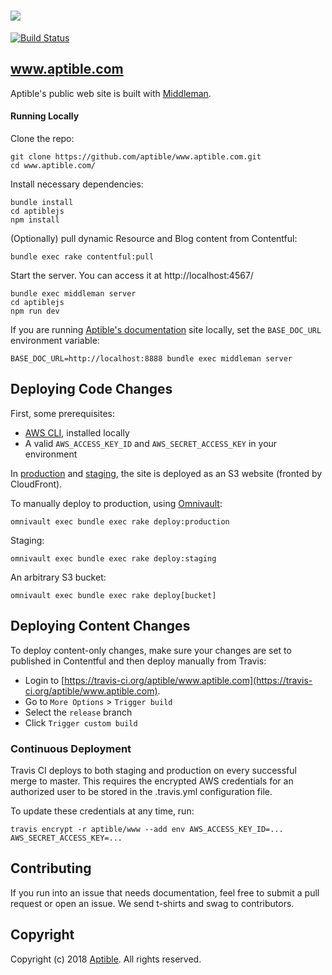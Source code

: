 # ![](http://aptible-media-assets-manual.s3.amazonaws.com/web-horizontal-350.png)

[![Build Status](https://travis-ci.org/aptible/www.aptible.com.png?branch=rebrand)](https://travis-ci.org/aptible/www.aptible.com)

## www.aptible.com
Aptible's public web site is built with [Middleman](https://middlemanapp.com/).

#### Running Locally

Clone the repo:

    git clone https://github.com/aptible/www.aptible.com.git
    cd www.aptible.com/

Install necessary dependencies:

    bundle install
    cd aptiblejs
    npm install

(Optionally) pull dynamic Resource and Blog content from Contentful:

    bundle exec rake contentful:pull

Start the server. You can access it at http://localhost:4567/

    bundle exec middleman server
    cd aptiblejs
    npm run dev

If you are running [Aptible's documentation](https://github.com/aptible/docs) site
locally, set the `BASE_DOC_URL` environment variable:

    BASE_DOC_URL=http://localhost:8888 bundle exec middleman server

## Deploying Code Changes

First, some prerequisites:

* [AWS CLI](http://aws.amazon.com/cli/), installed locally
* A valid `AWS_ACCESS_KEY_ID` and `AWS_SECRET_ACCESS_KEY` in your environment

In [production](https://www.aptible.com) and [staging](https://www.aptible-staging.com), the site is deployed as an S3 website (fronted by CloudFront).

To manually deploy to production, using [Omnivault](https://github.com/aptible/omnivault):

    omnivault exec bundle exec rake deploy:production

Staging:

    omnivault exec bundle exec rake deploy:staging

An arbitrary S3 bucket:

    omnivault exec bundle exec rake deploy[bucket]

## Deploying Content Changes

To deploy content-only changes, make sure your changes are set to published in 
Contentful and then deploy manually from Travis:

* Login to [https://travis-ci.org/aptible/www.aptible.com](https://travis-ci.org/aptible/www.aptible.com).
* Go to `More Options` > `Trigger build`
* Select the `release` branch
* Click `Trigger custom build`

### Continuous Deployment

Travis CI deploys to both staging and production on every successful merge to
master. This requires the encrypted AWS credentials for an authorized user to
be stored in the .travis.yml configuration file.

To update these credentials at any time, run:

    travis encrypt -r aptible/www --add env AWS_ACCESS_KEY_ID=... AWS_SECRET_ACCESS_KEY=...

## Contributing

If you run into an issue that needs documentation, feel free to submit a pull
request or open an issue. We send t-shirts and swag to contributors.

## Copyright

Copyright (c) 2018 [Aptible](https://www.aptible.com). All rights reserved.
